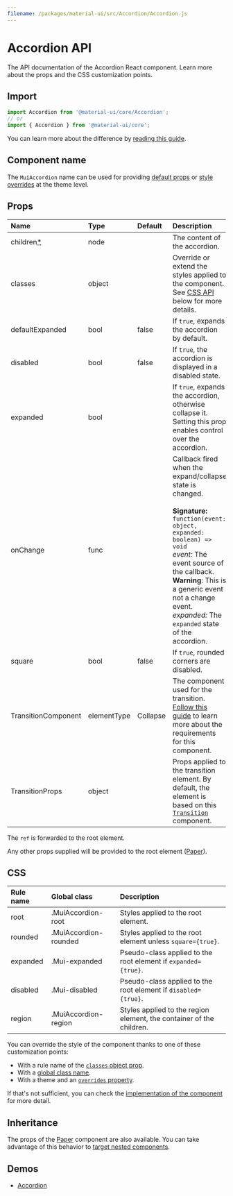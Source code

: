 ```yaml
---
filename: /packages/material-ui/src/Accordion/Accordion.js
---
```


<!--- This documentation is automatically generated, do not try to edit it. -->

# Accordion API

<p class="description">The API documentation of the Accordion React component. Learn more about the props and the CSS customization points.</p>

## Import

```js
import Accordion from '@material-ui/core/Accordion';
// or
import { Accordion } from '@material-ui/core';
```

You can learn more about the difference by [reading this guide](/guides/minimizing-bundle-size/).



## Component name

The `MuiAccordion` name can be used for providing [default props](/customization/globals/#default-props) or [style overrides](/customization/globals/#css) at the theme level.

## Props

| Name | Type | Default | Description |
|:-----|:-----|:--------|:------------|
| <span class="prop-name required">children<abbr title="required">*</abbr></span> | <span class="prop-type">node</span> |  | The content of the accordion. |
| <span class="prop-name">classes</span> | <span class="prop-type">object</span> |  | Override or extend the styles applied to the component. See [CSS API](#css) below for more details. |
| <span class="prop-name">defaultExpanded</span> | <span class="prop-type">bool</span> | <span class="prop-default">false</span> | If `true`, expands the accordion by default. |
| <span class="prop-name">disabled</span> | <span class="prop-type">bool</span> | <span class="prop-default">false</span> | If `true`, the accordion is displayed in a disabled state. |
| <span class="prop-name">expanded</span> | <span class="prop-type">bool</span> |  | If `true`, expands the accordion, otherwise collapse it. Setting this prop enables control over the accordion. |
| <span class="prop-name">onChange</span> | <span class="prop-type">func</span> |  | Callback fired when the expand/collapse state is changed.<br><br>**Signature:**<br>`function(event: object, expanded: boolean) => void`<br>*event:* The event source of the callback. **Warning**: This is a generic event not a change event.<br>*expanded:* The `expanded` state of the accordion. |
| <span class="prop-name">square</span> | <span class="prop-type">bool</span> | <span class="prop-default">false</span> | If `true`, rounded corners are disabled. |
| <span class="prop-name">TransitionComponent</span> | <span class="prop-type">elementType</span> | <span class="prop-default">Collapse</span> | The component used for the transition. [Follow this guide](/components/transitions/#transitioncomponent-prop) to learn more about the requirements for this component. |
| <span class="prop-name">TransitionProps</span> | <span class="prop-type">object</span> |  | Props applied to the transition element. By default, the element is based on this [`Transition`](http://reactcommunity.org/react-transition-group/transition) component. |

The `ref` is forwarded to the root element.

Any other props supplied will be provided to the root element ([Paper](/api/paper/)).

## CSS

| Rule name | Global class | Description |
|:-----|:-------------|:------------|
| <span class="prop-name">root</span> | <span class="prop-name">.MuiAccordion-root</span> | Styles applied to the root element.
| <span class="prop-name">rounded</span> | <span class="prop-name">.MuiAccordion-rounded</span> | Styles applied to the root element unless `square={true}`.
| <span class="prop-name">expanded</span> | <span class="prop-name">.Mui-expanded</span> | Pseudo-class applied to the root element if `expanded={true}`.
| <span class="prop-name">disabled</span> | <span class="prop-name">.Mui-disabled</span> | Pseudo-class applied to the root element if `disabled={true}`.
| <span class="prop-name">region</span> | <span class="prop-name">.MuiAccordion-region</span> | Styles applied to the region element, the container of the children.

You can override the style of the component thanks to one of these customization points:

- With a rule name of the [`classes` object prop](/customization/components/#overriding-styles-with-classes).
- With a [global class name](/customization/components/#overriding-styles-with-global-class-names).
- With a theme and an [`overrides` property](/customization/globals/#css).

If that's not sufficient, you can check the [implementation of the component](https://github.com/mui-org/material-ui/blob/next/packages/material-ui/src/Accordion/Accordion.js) for more detail.

## Inheritance

The props of the [Paper](/api/paper/) component are also available.
You can take advantage of this behavior to [target nested components](/guides/api/#spread).

## Demos

- [Accordion](/components/accordion/)

